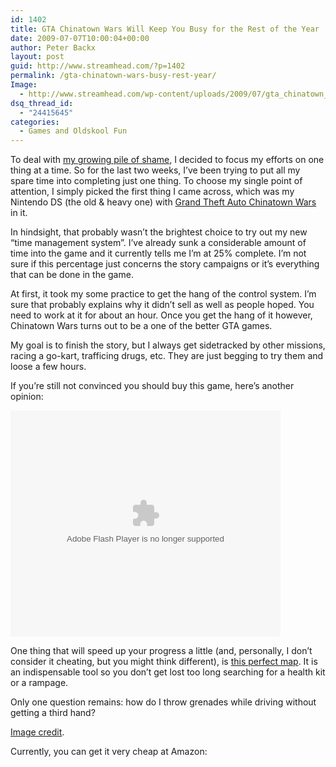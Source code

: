 ```yaml
---
id: 1402
title: GTA Chinatown Wars Will Keep You Busy for the Rest of the Year
date: 2009-07-07T10:00:04+00:00
author: Peter Backx
layout: post
guid: http://www.streamhead.com/?p=1402
permalink: /gta-chinatown-wars-busy-rest-year/
Image:
  - http://www.streamhead.com/wp-content/uploads/2009/07/gta_chinatown_wars_mural.png
dsq_thread_id:
  - "24415645"
categories:
  - Games and Oldskool Fun
---
```

To deal with <a title="Time Managing the Pile of Shame" href="http://www.streamhead.com/time-managing-pile-shame/" target="_blank">my growing pile of shame</a>, I decided to focus my efforts on one thing at a time. So for the last two weeks, I&#8217;ve been trying to put all my spare time into completing just one thing. To choose my single point of attention, I simply picked the first thing I came across, which was my Nintendo DS (the old & heavy one) with <a title="GTA on Nintendo DS" href="http://www.streamhead.com/gta-nintendo-ds-feel-retro-touch/" target="_blank">Grand Theft Auto Chinatown Wars</a> in it.

In hindsight, that probably wasn&#8217;t the brightest choice to try out my new &#8220;time management system&#8221;. I&#8217;ve already sunk a considerable amount of time into the game and it currently tells me I&#8217;m at 25% complete. I&#8217;m not sure if this percentage just concerns the story campaigns or it&#8217;s everything that can be done in the game.

At first, it took my some practice to get the hang of the control system. I&#8217;m sure that probably explains why it didn&#8217;t sell as well as people hoped. You need to work at it for about an hour. Once you get the hang of it however, Chinatown Wars turns out to be a one of the better GTA games.

My goal is to finish the story, but I always get sidetracked by other missions, racing a go-kart, trafficing drugs, etc. They are just begging to try them and loose a few hours.

If you&#8217;re still not convinced you should buy this game, here&#8217;s another opinion:

<embed id="mymovie" width="432" height="362" flashvars="playerMode=embedded&#038;movieAspect=4.3&#038;flavor=EmbeddedPlayerVersion&#038;skin=http://image.com.com/gamespot/images/cne_flash/production/media_player/proteus/one/skins/gamespot.png&#038;paramsURI=http%3A%2F%2Fwww.gamespot.com%2Fpages%2Fvideo_player%2Fxml.php%3Fid%3D6206286%26mode%3Dembedded%26width%3D432%26height%3D362" wmode="transparent" allowscriptaccess="always" quality="high" name="mymovie" style="" src="http://image.com.com/gamespot/images/cne_flash/production/media_player/proteus/one/proteus2.swf" type="application/x-shockwave-flash" />


One thing that will speed up your progress a little (and, personally, I don&#8217;t consider it cheating, but you might think different), is <a title="GTA Chinatown Wars Map" href="http://www.gtaforums.com/index.php?showtopic=404845" target="_blank">this perfect map</a>. It is an indispensable tool so you don&#8217;t get lost too long searching for a health kit or a rampage.

Only one question remains: how do I throw grenades while driving without getting a third hand?

<a title="Cloudy Chinatown on Flickr" href="http://www.flickr.com/photos/mediafury/3622301266/" target="_blank">Image credit</a>.

Currently, you can get it very cheap at Amazon:
  


<!-- AddThis Advanced Settings generic via filter on the_content -->

<!-- AddThis Share Buttons generic via filter on the_content -->